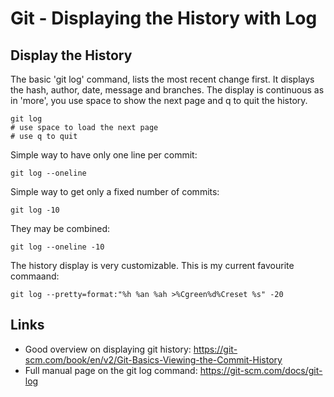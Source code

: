 # Git - Displaying the History with Log

## Display the History

The basic 'git log' command, lists the most recent change first. It displays the hash, author, date, message and branches. The display is continuous as in 'more', you use space to show the next page and q to quit the history.

```
git log
# use space to load the next page
# use q to quit
```

Simple way to have only one line per commit:

```
git log --oneline
```

Simple way to get only a fixed number of commits:

```
git log -10
```

They may be combined:

```
git log --oneline -10
```

The history display is very customizable. This is my current favourite commaand:

```
git log --pretty=format:"%h %an %ah >%Cgreen%d%Creset %s" -20
```

## Links

* Good overview on displaying git history: https://git-scm.com/book/en/v2/Git-Basics-Viewing-the-Commit-History
* Full manual page on the git log command: https://git-scm.com/docs/git-log
